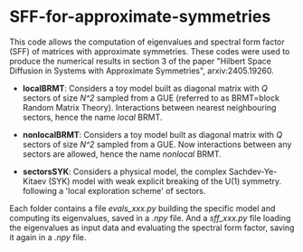 # SFF-for-approximate-symmetries
This code allows the computation of eigenvalues and spectral form factor (SFF) of matrices with approximate symmetries. These codes were used to produce the numerical results in section 3 of the paper "Hilbert Space Diffusion in Systems with Approximate Symmetries", arxiv:2405.19260. 


 + **localBRMT**: Considers a toy model built as diagonal matrix with *Q* sectors of size *N^2* sampled from a GUE (referred to as BRMT=block Random Matrix Theory). Interactions     between nearest neighbouring sectors, hence the name *local* BRMT. 

 - **nonlocalBRMT**: Considers a toy model built as diagonal matrix with *Q* sectors of size *N^2* sampled from a GUE. Now interactions                           between any sectors are allowed, hence the name *nonlocal* BRMT. 

 * **sectorsSYK**: Considers a physical model, the complex Sachdev-Ye-Kitaev (SYK) model with weak explicit breaking of the U(1) symmetry.                      following a 'local       exploration scheme' of sectors.  


Each folder contains a file *evals_xxx.py* building the specific model and computing its eigenvalues, saved in a *.npy* file. And a *sff_xxx.py* file loading the eigenvalues as input data and evaluating the spectral form factor, saving it again in a *.npy* file. 
